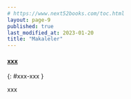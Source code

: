 ```yaml
---
# https://www.next52books.com/toc.html
layout: page-9
published: true
last_modified_at: 2023-01-20
title: "Makaleler"
---
```


#### [xxx](#xxx)

{: #xxx-xxx }

xxx

<br />

